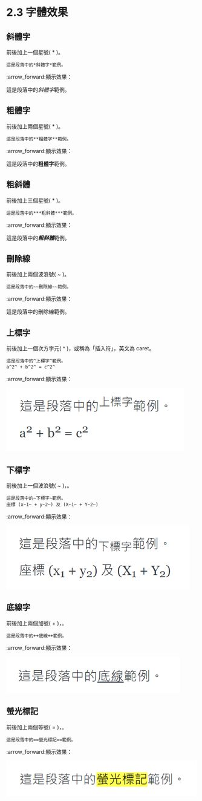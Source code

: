 # 2.3 字體效果

## 斜體字

前後加上一個星號( \* )。

```
這是段落中的*斜體字*範例。
```

:arrow\_forward:顯示效果：

這是段落中的*斜體字*範例。

## 粗體字

前後加上兩個星號( \* )。

```
這是段落中的**粗體字**範例。
```

:arrow\_forward:顯示效果：

這是段落中的**粗體字**範例。

## 粗斜體

前後加上三個星號( \* )。

```
這是段落中的***粗斜體***範例。
```

:arrow\_forward:顯示效果：

這是段落中的***粗斜體***範例。

## 刪除線

前後加上兩個波浪號( \~ )。

```
這是段落中的~~刪除線~~範例。
```

:arrow\_forward:顯示效果：

這是段落中的~~刪除線~~範例。

## 上標字

前後加上一個次方字元( ^ )，或稱為「插入符」，英文為 caret。

```
這是段落中的^上標字^範例。  
a^2^ + b^2^ = c^2^
```

:arrow\_forward:顯示效果：

<img src="../.gitbook/assets/sup-1.png" width="469">

## 下標字

前後加上一個波浪號( \~ )，。

```
這是段落中的~下標字~範例。  
座標 (x~1~ + y~2~) 及 (X~1~ + Y~2~) 
```

:arrow\_forward:顯示效果：

<img src="../.gitbook/assets/sub-1.png" width="485">

## 底線字

前後加上兩個加號( + )，。

```
這是段落中的++底線++範例。
```

:arrow\_forward:顯示效果：

<img src="../.gitbook/assets/underline-1.png" width="458">

## 螢光標記

前後加上兩個等號( = )，。

```
這是段落中的==螢光標記==範例。
```

:arrow\_forward:顯示效果：

<img src="../.gitbook/assets/mark-1.png" width="521">

